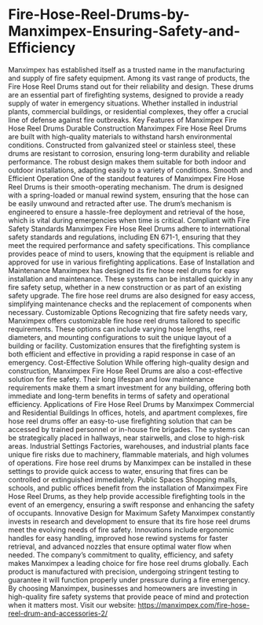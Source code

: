 # Fire-Hose-Reel-Drums-by-Manximpex-Ensuring-Safety-and-Efficiency
Manximpex has established itself as a trusted name in the manufacturing and supply of fire safety equipment. Among its vast range of products, the Fire Hose Reel Drums stand out for their reliability and design. These drums are an essential part of firefighting systems, designed to provide a ready supply of water in emergency situations. Whether installed in industrial plants, commercial buildings, or residential complexes, they offer a crucial line of defense against fire outbreaks.
Key Features of Manximpex Fire Hose Reel Drums
Durable Construction
Manximpex Fire Hose Reel Drums are built with high-quality materials to withstand harsh environmental conditions. Constructed from galvanized steel or stainless steel, these drums are resistant to corrosion, ensuring long-term durability and reliable performance. The robust design makes them suitable for both indoor and outdoor installations, adapting easily to a variety of conditions.
Smooth and Efficient Operation
One of the standout features of Manximpex Fire Hose Reel Drums is their smooth-operating mechanism. The drum is designed with a spring-loaded or manual rewind system, ensuring that the hose can be easily unwound and retracted after use. The drum’s mechanism is engineered to ensure a hassle-free deployment and retrieval of the hose, which is vital during emergencies when time is critical.
Compliant with Fire Safety Standards
Manximpex Fire Hose Reel Drums adhere to international safety standards and regulations, including EN 671-1, ensuring that they meet the required performance and safety specifications. This compliance provides peace of mind to users, knowing that the equipment is reliable and approved for use in various firefighting applications.
Ease of Installation and Maintenance
Manximpex has designed its fire hose reel drums for easy installation and maintenance. These systems can be installed quickly in any fire safety setup, whether in a new construction or as part of an existing safety upgrade. The fire hose reel drums are also designed for easy access, simplifying maintenance checks and the replacement of components when necessary.
Customizable Options
Recognizing that fire safety needs vary, Manximpex offers customizable fire hose reel drums tailored to specific requirements. These options can include varying hose lengths, reel diameters, and mounting configurations to suit the unique layout of a building or facility. Customization ensures that the firefighting system is both efficient and effective in providing a rapid response in case of an emergency.
Cost-Effective Solution
While offering high-quality design and construction, Manximpex Fire Hose Reel Drums are also a cost-effective solution for fire safety. Their long lifespan and low maintenance requirements make them a smart investment for any building, offering both immediate and long-term benefits in terms of safety and operational efficiency.
Applications of Fire Hose Reel Drums by Manximpex
Commercial and Residential Buildings
In offices, hotels, and apartment complexes, fire hose reel drums offer an easy-to-use firefighting solution that can be accessed by trained personnel or in-house fire brigades. The systems can be strategically placed in hallways, near stairwells, and close to high-risk areas.
Industrial Settings
Factories, warehouses, and industrial plants face unique fire risks due to machinery, flammable materials, and high volumes of operations. Fire hose reel drums by Manximpex can be installed in these settings to provide quick access to water, ensuring that fires can be controlled or extinguished immediately.
Public Spaces
Shopping malls, schools, and public offices benefit from the installation of Manximpex Fire Hose Reel Drums, as they help provide accessible firefighting tools in the event of an emergency, ensuring a swift response and enhancing the safety of occupants.
Innovative Design for Maximum Safety
Manximpex constantly invests in research and development to ensure that its fire hose reel drums meet the evolving needs of fire safety. Innovations include ergonomic handles for easy handling, improved hose rewind systems for faster retrieval, and advanced nozzles that ensure optimal water flow when needed.
The company’s commitment to quality, efficiency, and safety makes Manximpex a leading choice for fire hose reel drums globally. Each product is manufactured with precision, undergoing stringent testing to guarantee it will function properly under pressure during a fire emergency. By choosing Manximpex, businesses and homeowners are investing in high-quality fire safety systems that provide peace of mind and protection when it matters most.
Visit our website: https://manximpex.com/fire-hose-reel-drum-and-accessories-2/ 

